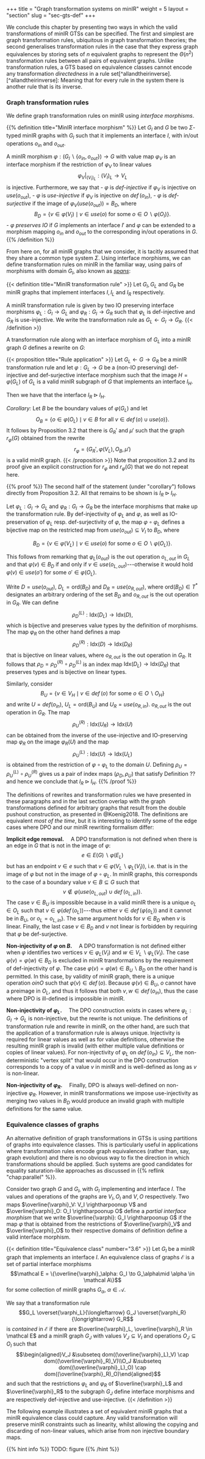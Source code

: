 +++ title = "Graph transformation systems on minIR" weight = 5 layout = "section" slug = "sec-gts-def" +++

We conclude this chapter by presenting two ways in which the valid transformations of minIR GTSs can be specified. The first and simplest are graph transformation rules, ubiquitous in graph transformation theories; the second generalises transformation rules in the case that they express graph equivalences by storing sets of $n$ equivalent graphs to represent the $\Theta(n^2)$ transformation rules between all pairs of equivalent graphs. Unlike transformation rules, a GTS based on equivalence classes cannot encode any transformation _directedness_ in a rule set[^allandtheirinverse]. [^allandtheirinverse]: Meaning that for every rule in the system there is another rule that is its inverse.

### Graph transformation rules

We define graph transformation rules on minIR using _interface morphisms_.

{{% definition title="MinIR interface morphism" %}} Let $G_I$ and $G$ be two $\Sigma$-typed minIR graphs with $G_I$ such that it implements an interface $I$, with in/out operations $o_{in}$ and $o_{out}$.

A minIR morphism $\varphi: (G_I \smallsetminus \{o_{in}, o_{out}\}) \to G$ with value map $\varphi_V$ is an interface morphism if the restriction of $\varphi_V$ to linear values $$\left.\varphi_V\right|_{(V_I)_L}: (V_I)_L \to V_L$$ is injective. Furthermore, we say that - $\varphi$ is _def-injective_ if $\varphi_V$ is injective on $use(o_{out})$, - $\varphi$ is _use-injective_ if $\varphi_V$ is injective on $\mathit{def}\,(o_{in})$, - $\varphi$ is _def-surjective_ if the image of $\varphi_V(use(o_{out})) = B_D$, where $$B_D = \{v \in \varphi(V_I) \mid v \in use(o)\textrm{ for some }o \in O \smallsetminus \varphi(O_I) \}.$$ - $\varphi$ _preserves IO_ if $G$ implements an interface $I'$ and $\varphi$ can be extended to a morphism mapping $o_{in}$ and $o_{out}$ to the corresponding in/out operations in $G$. {{% /definition %}}

From here on, for all minIR graphs that we consider, it is tacitly assumed that they share a common type system $\Sigma$. Using interface morphisms, we can define transformation rules on minIR in the familiar way, using pairs of morphisms with domain $G_I$, also known as [_spans_](https://ncatlab.org/nlab/show/span#in_category_theory):

{{< definition title="MinIR transformation rule" >}} Let $G_I, G_L$ and $G_R$ be minIR graphs that implement interfaces $I, I_L$ and $I_R$ respectively.

A minIR transformation rule is given by two IO preserving interface morphisms $\varphi_L: G_I \to G_L$ and $\varphi_R: G_I \to G_R$ such that $\varphi_L$ is def-injective and $G_R$ is use-injective. We write the transformation rule as $G_L \leftarrow G_I \rightarrow G_R$. {{< /definition >}}

A transformation rule along with an interface morphism of $G_L$ into a minIR graph $G$ defines a rewrite on $G$:

{{< proposition title="Rule application" >}} Let $G_L \leftarrow G \rightarrow G_R$ be a minIR transformation rule and let $\varphi: G_L \to G$ be a (non-IO preserving) def-injective and def-surjective interface morphism such that the image $H = \varphi(G_L)$ of $G_L$ is a valid minIR subgraph of $G$ that implements an interface $I_H$.

Then we have that the interface $I_R \triangleright I_H$.

_Corollary:_ Let $B$ be the boundary values of $\varphi(G_L)$ and let $$O_B = \{o \in \varphi(O_L) \mid v \in B\textrm{ for all }v \in \mathit{def}\,(o) \cup use(o)\}.$$ It follows by Proposition 3.2 that there is $G_R'$ and $\mu'$ such that the graph $r_\varphi(G)$ obtained from the rewrite $$r_\varphi = (G_R', \varphi(V_L), O_B, \mu')$$ is a valid minIR graph. {{< /proposition >}} Note that proposition 3.2 and its proof give an explicit construction for $r_\varphi$ and $r_\varphi(G)$ that we do not repeat here.

{{% proof %}} The second half of the statement (under "corollary") follows directly from Proposition 3.2. All that remains to be shown is $I_R \triangleright I_H.$

Let $\varphi_L: G_I \to G_L$ and $\varphi_R: G_I \to G_R$ be the interface morphisms that make up the transformation rule. By def-injectivity of $\varphi_L$ and $\varphi$, as well as IO-preservation of $\varphi_L$ resp. def-surjectivity of $\varphi$, the map $\varphi \circ \varphi_L$ defines a bijective map on the restricted map from $use(o_{out}) \subseteq V_I$ to $B_D$, where

$$B_D = \{v \in \varphi(V_L) \mid v \in use(o)\textrm{ for some }o \in O \smallsetminus \varphi(O_L) \}.$$

This follows from remarking that $\varphi_L(o_{out})$ is the out operation $o_{L, out}$ in $G_L$ and that $\varphi(v) \in B_D$ if and only if $v \in use(o_{L, out})$---otherwise it would hold $\varphi(v) \in use(o')$ for some $o' \in \varphi(O_L)$.

Write $D = use(o_{out}),$ $D_L = \textrm{ord}(B_D)$ and $D_R = use(o_{R, out})$, where $\textrm{ord}(B_D) \in T^\ast$ designates an arbitrary ordering of the set $B_D$ and $o_{R, out}$ is the out operation in $G_R$. We can define $$\rho_D^{(L)}: \mathrm{Idx}(D_L) \to \mathrm{Idx}(D),$$ which is bijective and preserves value types by the definition of morphisms. The map $\varphi_R$ on the other hand defines a map $$\rho_D^{(R)}: \mathrm{Idx}(D) \to \mathrm{Idx}(D_R)$$ that is bijective on linear values, where $o_{R, out}$ is the out operation in $G_R$. It follows that $\rho_D = \rho_D^{(R)} \circ \rho_D^{(L)}$ is an index map $\mathrm{Idx}(D_L) \to \mathrm{Idx}(D_R)$ that preserves types and is bijective on linear types.

Similarly, consider $$B_U = \{v \in V_H \mid v \in \mathit{def}\,(o)\textrm{ for some }o \in O \smallsetminus O_H \}$$ and write $U = def(o_{in}),$ $U_L = \textrm{ord}(B_U)$ and $U_R = use(o_{R, in}).$ $o_{R, out}$ is the out operation in $G_R$. The map $$\rho_U^{(R)}: \mathrm{Idx}(U_R) \to \mathrm{Idx}(U)$$ can be obtained from the inverse of the use-injective and IO-preserving map $\varphi_R$ on the image $\varphi_R(U)$ and the map $$\rho_U^{(L)}: \mathrm{Idx}(U) \to \mathrm{Idx}(U_L)$$ is obtained from the restriction of $\varphi \circ \varphi_L$ to the domain $U$. Defining $\rho_U = \rho_U^{(L)} \circ \rho_U^{(R)}$ gives us a pair of index maps $(\rho_D, \rho_U)$ that satisfy Definition ?? and hence we conclude that $I_R \triangleright I_H$. {{% /proof %}}

The definitions of rewrites and transformation rules we have presented in these paragraphs and in the last section overlap with the graph transformations defined for arbitrary graphs that result from the double pushout construction, as presented in @Koenig2018. The definitions are equivalent _most of the time_, but it is interesting to identify some of the edge cases where DPO and our minIR rewriting formalism differ:

**Implicit edge removal.**&emsp; A DPO transformation is not defined when there is an edge in $G$ that is not in the image of $\varphi$: $$e \in E(G) \smallsetminus \varphi(E_L)$$ but has an endpoint $v \in e$ such that $v \in \varphi(V_L \smallsetminus \varphi_L(V_I)),$ i.e. that is in the image of $\varphi$ but not in the image of $\varphi \circ \varphi_L$. In minIR graphs, this corresponds to the case of a boundary value $v \in B \subseteq G$ such that $$v \not\in \varphi(use(o_{L, out}) \cup \textit{def}\,(o_{L, in})).$$ The case $v \in B_U$ is impossible because in a valid minIR there is a unique $o_L \in O_L$ such that $v \in \varphi(\textit{def}\,(o_L))$---thus either $v \in \textit{def}\,(\varphi(o_L))$ and it cannot be in $B_U$, or $o_L = o_{L,in}\}$. The same argument holds for $v \in B_D$ when $v$ is linear. Finally, the last case $v \in B_D$ and $v$ not linear is forbidden by requiring that $\varphi$ be def-surjective.

**Non-injectivity of $\varphi$ on $B$.**&emsp; A DPO transformation is not defined either when $\varphi$ identifies two vertices $v \in \varphi_L(V_I)$  and $w \in V_L \smallsetminus \varphi_L(V_I)$. The case $\varphi(v) = \varphi(w) \in B_D$ is excluded in minIR transformations by the requirement of def-injectivity of $\varphi$. The case $\varphi(v) = \varphi(w) \in B_U \smallsetminus B_D$ on the other hand is permitted. In this case, by validity of minIR graph, there is a unique operation $o in O$ such that $\varphi(v) \in \textit{def}\,(o)$. Because $\varphi(v) \in B_U$, $o$ cannot have a preimage in $O_L$, and thus it follows that both $v, w \in \textit{def}\,(o_{in})$, thus the case where DPO is ill-defined is impossible in minIR.

**Non-injectivity of $\varphi_L$.**&emsp; The DPO construction exists in cases where $\varphi_L: G_I \to G_L$ is non-injective, but the rewrite is not unique. The definitions of transformation rule and rewrite in minIR, on the other hand, are such that the application of a transformation rule is always unique. Injectivity is required for linear values as well as for value definitions, otherwise the resulting minIR graph is invalid (with either multiple value definitions or copies of linear values). For non-injectivity of $\varphi_L$ on $\textit{def}\,(o_{in}) \subseteq V_L$, the non-deterministic "vertex split" that would occur in the DPO construction corresponds to a copy of a value $v$ in minIR and is well-defined as long as $v$ is non-linear.

**Non-injectivity of $\varphi_R$.**&emsp; Finally, DPO is always well-defined on non-injective $\varphi_R$. However, in minIR transformations we impose use-injectivity as merging two values in $B_D$ would produce an invalid graph with multiple definitions for the same value.

### Equivalence classes of graphs

An alternative definition of graph transformations in GTSs is using partitions of graphs into equivalence classes. This is particularly useful in applications where transformation rules encode graph equivalences (rather than, say, graph evolution) and there is no obvious way to fix the direction in which transformations should be applied. Such systems are good candidates for equality saturation-like approaches as discussed in {{% reflink "chap:parallel" %}}.

Consider two graph $G$ and $G_I$, with $G_I$ implementing and interface $I$. The values and operations of the graphs are $V_I, O_I$ and $V, O$ respectively. Two maps $\overline{\varphi}_V: V_I \rightharpoonup V$ and $\overline{\varphi}_O: O_I \rightharpoonup O$ define a _partial interface morphism_ that we write $\overline{\varphi}: G_I \rightharpoonup G$ if the map $\varphi$ that is obtained from the restrictions of $\overline{\varphi}_V$ and $\overline{\varphi}_O$ to their respective domains of definition define a valid interface morphism.

{{< definition title="Equivalence class" number="3.6" >}} Let $G_I$ be a minIR graph that implements an interface $I$. An equivalence class of graphs $\mathcal E$ is a set of partial interface morphisms $$\mathcal E = \{\overline{\varphi}_\alpha: G_I \to G_\alpha\mid \alpha \in \mathcal A\}$$ for some collection of minIR graphs $G_\alpha$, $\alpha \in \mathcal A.$

We say that a transformation rule $$G_L \overset{\varphi_L}{\longleftarrow} G_J \overset{\varphi_R}{\longrightarrow} G_R$$ is _contained_ in $\mathcal E$ if there are $\overline{\varphi}_L, \overline{\varphi}_R \in \mathcal E$ and a minIR graph $G_J$ with values $V_J \subseteq V_I$ and operations $O_J \subseteq O_I$ such that $$\begin{aligned}V_J &\subseteq dom((\overline{\varphi}_L)_V) \cap dom((\overline{\varphi}_R)_V)\\O_J &\subseteq dom((\overline{\varphi}_L)_O) \cap dom((\overline{\varphi}_R)_O)\end{aligned}$$ and such that the restrictions $\varphi_L$ and $\varphi_R$ of $\overline{\varphi}_L$ and $\overline{\varphi}_R$ to the subgraph $G_J$ define interface morphisms and are respectively def-injective and use-injective. {{< /definition >}}

The following example illustrates a set of equivalent minIR graphs that a minIR equivalence class could capture. Any valid transformation will preserve minIR constraints such as linearity, whilst allowing the copying and discarding of non-linear values, which arise from non injective boundary maps.

{{% hint info %}} TODO: figure {{% /hint %}} 